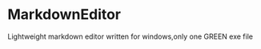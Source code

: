 MarkdownEditor
==============

Lightweight markdown editor written for windows,only one GREEN exe file